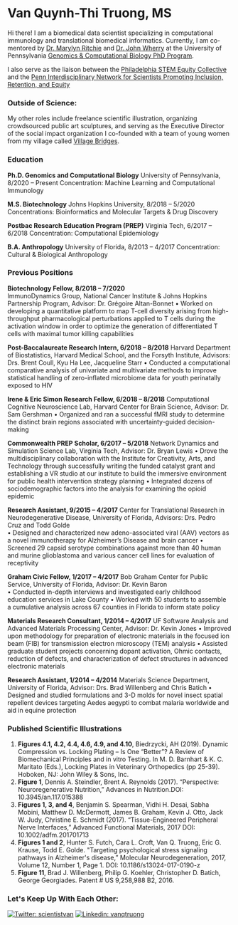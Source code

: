 # Van Quynh-Thi Truong, MS
Hi there! I am a biomedical data scientist specializing in computational immunology and translational biomedical informatics. Currently, I am co-mentored by [Dr. Marylyn Ritchie](https://www.med.upenn.edu/pcpm/marylyn-d-ritchie-phd.html) and [Dr. John Wherry](https://www.med.upenn.edu/wherrylab/) at the University of Pennsylvania [Genomics & Computational Biology PhD Program](https://www.med.upenn.edu/gcb/).

I also serve as the liaison between the [Philadelphia STEM Equity Collective](https://www.philastemeco.org/equity-collective) and the [Penn Interdisciplinary Network for Scientists Promoting Inclusion, Retention, and Equity](https://www.med.upenn.edu/pennINSPIRE/)

### Outside of Science:
My other roles include freelance scientific illustration, organizing crowdsourced public art sculptures, and serving as the Executive Director of the social impact organization I co-founded with a team of young women from my village called [Village Bridges](www.villagebridges.org).

### Education
**Ph.D. Genomics and Computational Biology**
University of Pennsylvania, 8/2020 – Present
Concentration: Machine Learning and Computational Immunology

**M.S. Biotechnology**
Johns Hopkins University, 8/2018 – 5/2020
Concentrations: Bioinformatics and Molecular Targets 
& Drug Discovery

**Postbac Research Education Program (PREP)**
Virginia Tech, 6/2017 – 6/2018
Concentration: Computational Epidemiology

**B.A. Anthropology**
University of Florida, 8/2013 – 4/2017
Concentration: Cultural & Biological Anthropology

### Previous Positions
**Biotechnology Fellow, 8/2018 – 7/2020**                                 
ImmunoDynamics Group, National Cancer Institute & Johns Hopkins Partnership Program, Advisor: Dr. Grégoire Altan-Bonnet
•	Worked on developing a quantitative platform to map T-cell diversity arising from high-throughput pharmacological perturbations applied to T cells during the activation window in order to optimize the generation of differentiated T cells with maximal tumor killing capabilities

**Post-Baccalaureate Research Intern, 6/2018 – 8/2018**
Harvard Department of Biostatistics, Harvard Medical School, and the Forsyth Institute, Advisors: Drs. Brent Coull, Kyu Ha Lee, Jacqueline Starr
•	Conducted a computational comparative analysis of univariate and multivariate methods to improve statistical handling of zero-inflated microbiome data for youth perinatally exposed to HIV

**Irene & Eric Simon Research Fellow, 6/2018 – 8/2018**
Computational Cognitive Neuroscience Lab, Harvard Center for Brain Science, Advisor: Dr. Sam Gershman
•	Organized and ran a successful fMRI study to determine the distinct brain regions associated with uncertainty-guided decision-making

**Commonwealth PREP Scholar, 6/2017 – 5/2018**
Network Dynamics and Simulation Science Lab, Virginia Tech, Advisor: Dr. Bryan Lewis
•	Drove the multidisciplinary collaboration with the Institute for Creativity, Arts, and Technology through successfully writing the funded catalyst grant and establishing a VR studio at our institute to build the immersive environment for public health intervention strategy planning
•	Integrated dozens of sociodemographic factors into the analysis for examining the opioid epidemic

**Research Assistant, 9/2015 – 4/2017**
Center for Translational Research in Neurodegenerative Disease, University of Florida, Advisors: Drs. Pedro Cruz and Todd Golde			         	              
•	Designed and characterized new adeno-associated viral (AAV) vectors as a novel immunotherapy for Alzheimer’s Disease and brain cancer
•	Screened 29 capsid serotype combinations against more than 40 human and murine glioblastoma and various cancer cell lines for evaluation of receptivity

**Graham Civic Fellow, 1/2017 – 4/2017**
Bob Graham Center for Public Service, University of Florida, Advisor: Dr. Kevin Baron                            
•	Conducted in-depth interviews and investigated early childhood education services in Lake County
•	Worked with 50 students to assemble a cumulative analysis across 67 counties in Florida to inform state policy

**Materials Research Consultant, 1/2014 – 4/2017**
UF Software Analysis and Advanced Materials Processing Center, Advisor: Dr. Kevin Jones 
•	Improved upon methodology for preparation of electronic materials in the focused ion beam (FIB) for transmission electron microscopy (TEM) analysis
•	Assisted graduate student projects concerning dopant activation, Ohmic contacts, reduction of defects, and characterization of defect structures in advanced electronic materials

**Research Assistant, 1/2014 – 4/2014**
Materials Science Department, University of Florida, Advisor: Drs. Brad Willenberg and Chris Batich
•	Designed and studied formulations and 3-D molds for novel insect spatial repellent devices targeting Aedes aegypti to combat malaria worldwide and aid in equine protection

### Published Scientific Illustrations
1.	**Figures 4.1, 4.2, 4.4, 4.6, 4.9, and 4.10**, Biedrzycki, AH (2019). Dynamic Compression vs. Locking Plating – Is One “Better”? A Review of Biomechanical Principles and in vitro Testing. In M. D. Barnhart & K. C. Maritato (Eds.), Locking Plates in Veterinary Orthopedics (pp 25-39). Hoboken, NJ: John Wiley & Sons, Inc. 
2.	**Figure 1**, Dennis A. Steindler, Brent A. Reynolds (2017). “Perspective: Neuroregenerative Nutrition,” Advances in Nutrition.DOI: 10.3945/an.117.015388
3.	**Figures 1, 3, and 4**, Benjamin S. Spearman, Vidhi H. Desai, Sabha Mobini, Matthew D. McDermott, James B. Graham, Kevin J. Otto, Jack W. Judy, Christine E. Schmidt (2017). “Tissue-Engineered Peripheral Nerve Interfaces,” Advanced Functional Materials, 2017 DOI: 10.1002/adfm.201701713
4.	**Figures 1 and 2**, Hunter S. Futch, Cara L. Croft, Van Q. Truong, Eric G. Krause, Todd E. Golde. "Targeting psychological stress signaling pathways in Alzheimer's disease,” Molecular Neurodegeneration, 2017, Volume 12, Number 1, Page 1. DOI: 10.1186/s13024-017-0190-z
5.	**Figure 11**, Brad J. Willenberg, Philip G. Koehler, Christopher D. Batich, George Georgiades. Patent # US 9,258,988 B2, 2016.

### Let's Keep Up With Each Other:
[![Twitter: scientistvan](https://img.shields.io/twitter/follow/scientistvan?style=for-the-badge)](https://twitter.com/scientistvan)
[![Linkedin: vanqtruong](https://img.shields.io/badge/-vanqtruong-blue?style=for-the-badge&logo=Linkedin&logoColor=white&link=https://www.linkedin.com/in/vanqtruong/)](https://www.linkedin.com/in/vanqtruong/)
